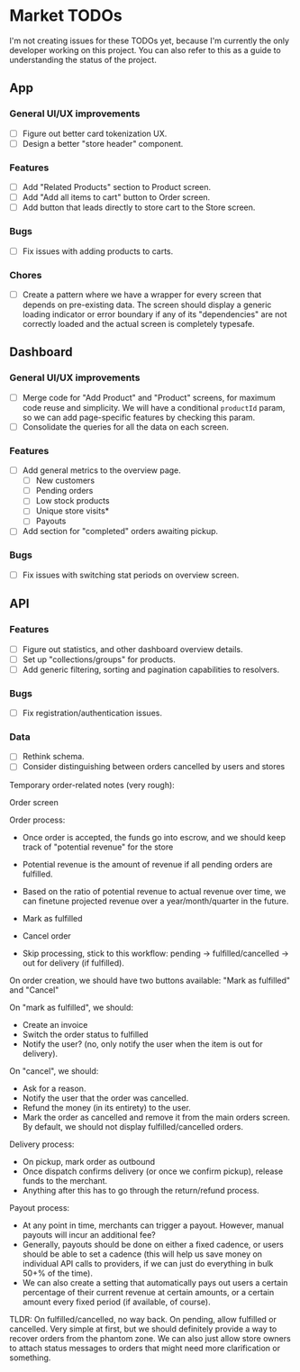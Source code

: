 # Market TODOs

I'm not creating issues for these TODOs yet, because I'm currently the only developer working on this project. You can also refer to this as a guide to understanding the status of the project.

## App

### General UI/UX improvements

- [ ] Figure out better card tokenization UX.
- [ ] Design a better "store header" component.

### Features

- [ ] Add "Related Products" section to Product screen.
- [ ] Add "Add all items to cart" button to Order screen.
- [ ] Add button that leads directly to store cart to the Store screen.

### Bugs

- [ ] Fix issues with adding products to carts.

### Chores

- [ ] Create a pattern where we have a wrapper for every screen that depends on pre-existing data. The screen should display a generic loading indicator or error boundary if any of its "dependencies" are not correctly loaded and the actual screen is completely typesafe.

## Dashboard

### General UI/UX improvements

- [ ] Merge code for "Add Product" and "Product" screens, for maximum code reuse and simplicity. We will have a conditional `productId` param, so we can add page-specific features by checking this param.
- [ ] Consolidate the queries for all the data on each screen.

### Features

- [ ] Add general metrics to the overview page.
  - [ ] New customers
  - [ ] Pending orders
  - [ ] Low stock products
  - [ ] Unique store visits\*
  - [ ] Payouts
- [ ] Add section for "completed" orders awaiting pickup.

### Bugs

- [ ] Fix issues with switching stat periods on overview screen.

## API

### Features

- [ ] Figure out statistics, and other dashboard overview details.
- [ ] Set up "collections/groups" for products.
- [ ] Add generic filtering, sorting and pagination capabilities to resolvers.

### Bugs

- [ ] Fix registration/authentication issues.

### Data

- [ ] Rethink schema.
- [ ] Consider distinguishing between orders cancelled by users and stores

Temporary order-related notes (very rough):

Order screen

Order process:

- Once order is accepted, the funds go into escrow, and we should keep track of "potential revenue" for the store
- Potential revenue is the amount of revenue if all pending orders are fulfilled.
- Based on the ratio of potential revenue to actual revenue over time, we can finetune projected revenue over a year/month/quarter in the future.

- Mark as fulfilled
- Cancel order
- Skip processing, stick to this workflow: pending -> fulfilled/cancelled -> out for delivery (if fulfilled).

On order creation, we should have two buttons available:
"Mark as fulfilled" and "Cancel"

On "mark as fulfilled", we should:

- Create an invoice
- Switch the order status to fulfilled
- Notify the user? (no, only notify the user when the item is out for delivery).

On "cancel", we should:

- Ask for a reason.
- Notify the user that the order was cancelled.
- Refund the money (in its entirety) to the user.
- Mark the order as cancelled and remove it from the main orders screen. By default, we should not display fulfilled/cancelled orders.

Delivery process:

- On pickup, mark order as outbound
- Once dispatch confirms delivery (or once we confirm pickup), release funds to the merchant.
- Anything after this has to go through the return/refund process.

Payout process:

- At any point in time, merchants can trigger a payout. However, manual payouts will incur an additional fee?
- Generally, payouts should be done on either a fixed cadence, or users should be able to set a cadence (this will help us save money on individual API calls to providers, if we can just do everything in bulk 50+% of the time).
- We can also create a setting that automatically pays out users a certain percentage of their current revenue at certain amounts, or a certain amount every fixed period (if available, of course).

TLDR: On fulfilled/cancelled, no way back. On pending, allow fulfilled or cancelled. Very simple at first, but we should definitely provide a way to recover orders from the phantom zone. We can also just allow store owners to attach status messages to orders that might need more clarification or something.
